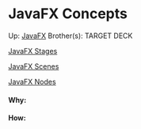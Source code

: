 # JavaFX Concepts

Up: [JavaFX](javafx)
Brother(s):
TARGET DECK

[JavaFX Stages](javafx_stages)

[JavaFX Scenes](javafx_scenes)

[JavaFX Nodes](javafx_nodes)

































#### Why:
#### How:









